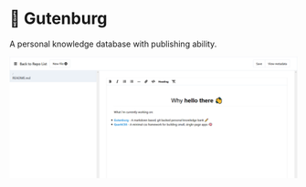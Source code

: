 # 📝 Gutenburg

A personal knowledge database with publishing ability.

![Preview](assets/img/screenshot.png)
